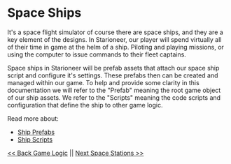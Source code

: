 # Space Ships
It's a space flight simulator of course there are space ships, and they are a key element of the designs. In Starioneer, our player will spend virtually all of their time in game at the helm of a ship. Piloting and playing missions, or using the computer to issue commands to their fleet captains.

Space ships in Starioneer will be prefab assets that attach our space ship script and configure it's settings. These prefabs then can be created and managed within our game. To help and provide some clarity in this documentation we will refer to the "Prefab" meaning the root game object of our ship assets. We refer to the "Scripts" meaning the code scripts and configuration that define the ship to other game logic.

Read more about:
- [Ship Prefabs](./ShipPrefabs.md)
- [Ship Scripts](./ShipScripts.md)

[<< Back Game Logic](../GameLogic/README.md) || [Next Space Stations >>](../Stations/README.md)

